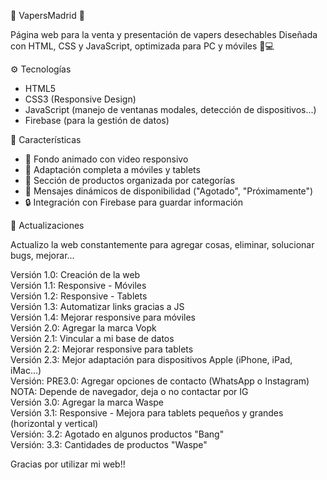 🚬 VapersMadrid 🚬

Página web para la venta y presentación de vapers desechables
Diseñada con HTML, CSS y JavaScript, optimizada para PC y móviles 📱💻


⚙️ Tecnologías
- HTML5
- CSS3 (Responsive Design)
- JavaScript (manejo de ventanas modales, detección de dispositivos...)
- Firebase (para la gestión de datos)


🚀 Características
- 🎥 Fondo animado con video responsivo  
- 📱 Adaptación completa a móviles y tablets  
- 🛒 Sección de productos organizada por categorías  
- 🔔 Mensajes dinámicos de disponibilidad ("Agotado", "Próximamente")  
- 🔒 Integración con Firebase para guardar información  

🔄️ Actualizaciones  
  
Actualizo la web constantemente para agregar cosas, eliminar, solucionar bugs, mejorar...  
  
Versión 1.0: Creación de la web  
Versión 1.1: Responsive - Móviles  
Versión 1.2: Responsive - Tablets  
Versión 1.3: Automatizar links gracias a JS  
Versión 1.4: Mejorar responsive para móviles  
Versión 2.0: Agregar la marca Vopk  
Versión 2.1: Vincular a mi base de datos  
Versión 2.2: Mejorar responsive para tablets  
Versión 2.3: Mejor adaptación para dispositivos Apple (iPhone, iPad, iMac...)  
Versión: PRE3.0: Agregar opciones de contacto (WhatsApp o Instagram) NOTA: Depende de navegador, deja o no contactar por IG  
Versión 3.0: Agregar la marca Waspe  
Versión 3.1: Responsive - Mejora para tablets pequeños y grandes (horizontal y vertical)  
Versión: 3.2: Agotado en algunos productos "Bang"  
Versión: 3.3: Cantidades de productos "Waspe"  
  
Gracias por utilizar mi web!!  
